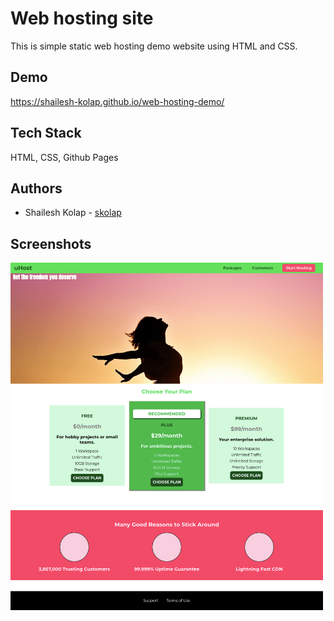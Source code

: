 # Web hosting site

This is simple static web hosting demo website using HTML and CSS.

## Demo

https://shailesh-kolap.github.io/web-hosting-demo/

## Tech Stack

HTML, CSS, Github Pages

## Authors

- Shailesh Kolap - [skolap](https://github.com/Skolap)

## Screenshots

<img src="./assets/screenshots/1.png" width="500"> <br>
<br>

<!-- ![Alt text](/src/assets/screenshots/1.png?raw=true "Home")
![Alt text](/src/assets/screenshots/2.png?raw=true "Cart")
![Alt text](/src/assets/screenshots/3.png?raw=true "Card Details") -->
